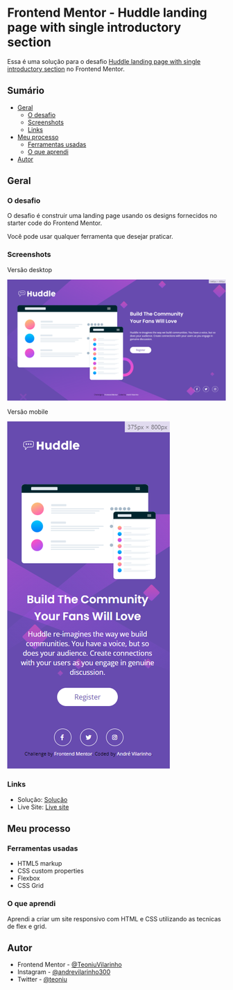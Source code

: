 # Frontend Mentor - Huddle landing page with single introductory section

Essa é uma solução para o desafio [Huddle landing page with single introductory section](https://www.frontendmentor.io/challenges/huddle-landing-page-with-a-single-introductory-section-B_2Wvxgi0) no Frontend Mentor. 

## Sumário

- [Geral](#geral)
  - [O desafio](#o-desafio)
  - [Screenshots](#screenshots)
  - [Links](#links)
- [Meu processo](#meu-processo)
  - [Ferramentas usadas](#ferramentas-usadas)
  - [O que aprendi](#o-que-aprendi)
- [Autor](#autor)

## Geral

### O desafio

O desafio é construir uma landing page usando os designs fornecidos no starter code do Frontend Mentor.

Você pode usar qualquer ferramenta que desejar praticar.

### Screenshots
Versão desktop

![desktop](./design/huddle-landing-page-desktop.png)

Versão mobile

![mobile](./design/huddle-landing-page-mobile.png)

### Links

- Solução: [Solução](https://www.frontendmentor.io/solutions/huddle-landing-page-com-flex-e-grid-dHPAEOwC6u)
- Live Site: [Live site](https://teoniuvilarinho.github.io/huddle-landing-page)

## Meu processo

### Ferramentas usadas

- HTML5 markup
- CSS custom properties
- Flexbox
- CSS Grid

### O que aprendi

Aprendi a criar um site responsivo com HTML e CSS utilizando as tecnicas de flex e grid.

## Autor

- Frontend Mentor - [@TeoniuVilarinho](https://www.frontendmentor.io/profile/TeoniuVilarinho)
- Instagram - [@andrevilarinho300](https://www.instagram.com/andrevilarinho300)
- Twitter - [@teoniu](https://www.twitter.com/teoniu)
